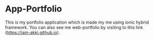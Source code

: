 # App-Portfolio
This is my portfolio application which is made my me using ionic hybrid framework. You can also  see me web-portfolio by visiting to this link (https://jain-akki.github.io).
